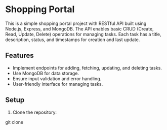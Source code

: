 # Shopping Portal

This is a simple shopping portal project with RESTful API built using Node.js, Express, and MongoDB. The API enables basic CRUD (Create, Read, Update, Delete) operations for managing tasks. Each task has a title, description, status, and timestamps for creation and last update.

## Features

- Implement endpoints for adding, fetching, updating, and deleting tasks.
- Use MongoDB for data storage.
- Ensure input validation and error handling.
- User-friendly interface for managing tasks.

## Setup

1. Clone the repository:

git clone 
